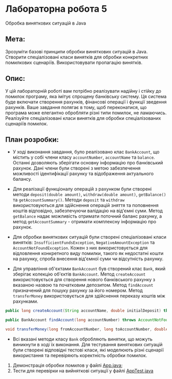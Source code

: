 # Лабораторна робота 5

Обробка виняткових ситуацій в Java

## Мета:

Зрозуміти базові принципи обробки виняткових ситуацій в Java.
Створити спеціалізовані класи винятків для обробки конкретних помилкових сценаріїв.
Використовувати пропагацію винятків.

## Опис:

У цій лабораторній роботі вам потрібно реалізувати надійну і стійку до помилок програму, яка імітує спрощену банківську систему. Ця система буде включати створення рахунків, фінансові операції і функції зведення рахунків. Ваше завдання полягає в тому, щоб переконатися, що програма може елегантно обробляти різні типи помилок, не ламаючись. Реалізуйте спеціалізовані класи винятків для обробки спеціалізованих сценаріїв помилок.

## План розробки:

-   У ході виконання завдання, було реалізовано клас `BankAccount`, що містить у собі члени класу `accountNumber`, `accountName` та `balance`. Останні дозволяють зберігати основну інформацію про банківський рахунок. Дані члени були створені з метою забезпечення можливості ідентифікації рахунку та відображення актуального балансу.

-   Для реалізації функціоналу операцій з рахунком були створені методи `deposit(double amount)`, `withdraw(double amount)`, `getBalance()` та `getAccountSummary()`. Методи `deposit` та `withdraw` використовуються для здійснення операцій зняття та поповнення коштів відповідно, забезпечуючи валідацію на від'ємні суми. Метод `getBalance` надає можливість отримати поточний баланс рахунку, а метод `getAccountSummary` - отримати комплексну інформацію про рахунок.

-   Для обробки виняткових ситуацій були створені спеціалізовані класи винятків: `InsufficientFundsException`, `NegativeAmountException` та `AccountNotFoundException`. Кожен з них використовується для відловлення конкретного виду помилки, такого як недостатні кошти на рахунку, спроба внесення від'ємної суми чи відсутність рахунку.

-   Для управління об'єктами `BankAccount` був створений клас `Bank`, який зберігає колекцію об'єктів `BankAccount`. Метод `createAccount` використовується для створення нового банківського рахунку з вказаною назвою та початковим депозитом. Метод `findAccount` призначений для пошуку рахунку за його номером. Метод `transferMoney` використовується для здійснення переказу коштів між рахунками.

```java
public long createAccount(String accountName, double initialDeposit) throws NegativeAmountException
```

```java
public BankAccount findAccount(long accountNumber) throws AccountNotFoundException
```

```java
void transferMoney(long fromAccountNumber, long toAccountNumber, double amount) throws AccountNotFoundException, NegativeAmountException, InsufficientFundsException
```

-   Всі вказані методи класу `Bank` обробляють винятки, що можуть виникнути в ході їх виконання. Для тестування виняткових ситуацій були створені відповідні тестові класи, які моделюють різні сценарії використання та перевіряють коректність обробки помилок.

1. Демонстрація обробки помилов у файлі [App.java](./lab5/src/main/java/com/example/App.java);
2. Тести для перевірки на вийняткові ситуації у файлі [AppTest.java](./lab5/src/test/java/com/example/AppTest.java)
